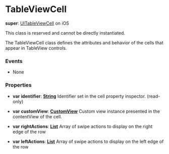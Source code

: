# TableViewCell

**super**: [UITableViewCell](UITableViewCell.md) on iOS

This class is reserved and cannot be directly instantiated.

The TableViewCell class defines the attributes and behavior of the cells that appear in TableView controls.

### Events

* None</ul>

### Properties

* **var** **identifier**: **[String](../gravity/types.md)**
Identifier set in the cell property inspector. \(read-only\)

* **var** **customView**: **[CustomView](CustomView.md)**
Custom view instance presented in the contentView of the cell.

* **var** **rightActions**: **[List](../gravity/lists.md)**
Array of swipe actions to display on the right edge of the row

* **var** **leftActions**: **[List](../gravity/lists.md)**
Array of swipe actions to display on the left edge of the row

</ul>

</ul>

